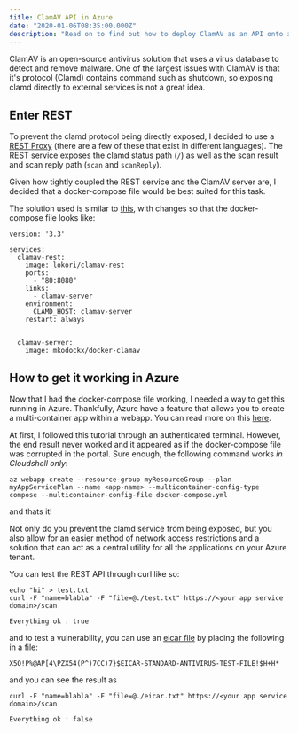```yaml
---
title: ClamAV API in Azure
date: "2020-01-06T08:35:00.000Z"
description: "Read on to find out how to deploy ClamAV as an API onto an Azure Web App"
---
```


ClamAV is an open-source antivirus solution that uses a virus database to detect and remove malware. One of the largest issues with ClamAV is that it's protocol (Clamd) contains command such as shutdown, so exposing clamd directly to external services is not a great idea.

## Enter REST

To prevent the clamd protocol being directly exposed, I decided to use a [REST Proxy](https://github.com/solita/clamav-rest) (there are a few of these that exist in different languages). The REST service exposes the clamd status path (```/```) as well as the scan result and scan reply path (```scan``` and ```scanReply```). 

Given how tightly coupled the REST service and the ClamAV server are, I decided that a docker-compose file would be best suited for this task.

The solution used is similar to [this](https://blog.theodo.com/2017/11/implement-antivirus-api-10-min/), with changes so that the docker-compose file looks like:

```
version: '3.3'

services: 
  clamav-rest: 
    image: lokori/clamav-rest
    ports: 
      - "80:8080"
    links: 
      - clamav-server
    environment: 
      CLAMD_HOST: clamav-server
    restart: always


  clamav-server: 
    image: mkodockx/docker-clamav
```

## How to get it working in Azure

Now that I had the docker-compose file working, I needed a way to get this running in Azure. Thankfully, Azure have a feature that allows you to create a multi-container app within a webapp. You can read more on this [here](https://docs.microsoft.com/en-us/azure/app-service/tutorial-multi-container-app#create-a-docker-compose-app).

At first, I followed this tutorial through an authenticated terminal. However, the end result never worked and it appeared as if the docker-compose file was corrupted in the portal. Sure enough, the following command works *in Cloudshell only*:

```
az webapp create --resource-group myResourceGroup --plan myAppServicePlan --name <app-name> --multicontainer-config-type compose --multicontainer-config-file docker-compose.yml
```

and thats it!

Not only do you prevent the clamd service from being exposed, but you also allow for an easier method of network access restrictions and a solution that can act as a central utility for all the applications on your Azure tenant.

You can test the REST API through curl like so:

```
echo "hi" > test.txt
curl -F "name=blabla" -F "file=@./test.txt" https://<your app service domain>/scan

Everything ok : true
```

and to test a vulnerability, you can use an [eicar file](https://www.eicar.org/?page_id=3950) by placing the following in a file:

```
X5O!P%@AP[4\PZX54(P^)7CC)7}$EICAR-STANDARD-ANTIVIRUS-TEST-FILE!$H+H*
```

and you can see the result as

```
curl -F "name=blabla" -F "file=@./eicar.txt" https://<your app service domain>/scan

Everything ok : false
```
